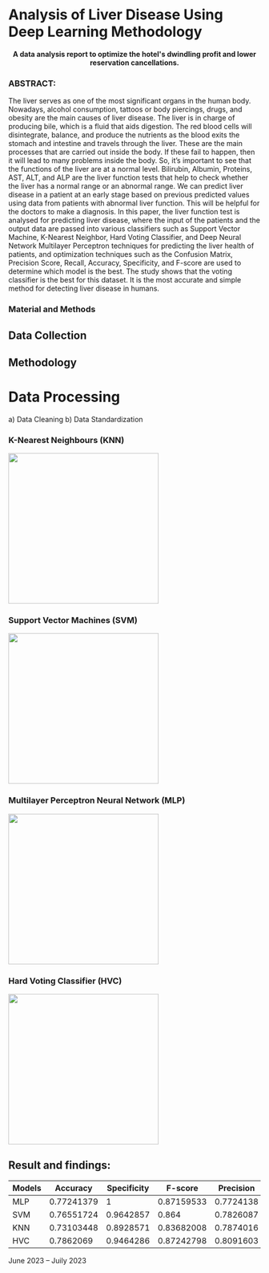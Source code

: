 # Analysis of Liver Disease Using Deep Learning Methodology
<p align="center">
     <b>A data analysis report to optimize the hotel's dwindling profit and lower reservation cancellations.</b>
</p>

### ABSTRACT:  
The liver serves as one of the most significant organs in the human body. Nowadays, alcohol consumption, tattoos or body piercings, drugs, and obesity are the main causes of liver disease. The liver is in charge of producing bile, which is a fluid that aids digestion. The red blood cells will disintegrate, balance, and produce the nutrients as the blood exits the stomach and intestine and travels through the liver. These are the main processes that are carried out inside the body. If these fail to happen, then it will lead to many problems inside the body. So, it’s important to see that the functions of the liver are at a normal level. Bilirubin, Albumin, Proteins, AST, ALT, and ALP are the liver function tests that help to check whether the liver has a normal range or an abnormal range. We can predict liver disease in a patient at an early stage based on previous predicted values using data from patients with abnormal liver function. This will be helpful for the doctors to make a diagnosis. In this paper, the liver function test is analysed for predicting liver disease, where the input of the patients and the output data are passed into various classifiers such as Support Vector Machine, K-Nearest Neighbor, Hard Voting Classifier, and Deep Neural Network Multilayer Perceptron techniques for predicting the liver health of patients, and optimization techniques such as the Confusion Matrix, Precision Score, Recall, Accuracy, Specificity, and F-score are used to determine which model is the best. The study shows that the voting classifier is the best for this dataset. It is the most accurate and simple method for detecting liver disease in humans.


### Material and Methods
## Data Collection
## Methodology
# Data Processing
<p>
a)	Data Cleaning
b)	Data Standardization
</p>

### K-Nearest Neighbours (KNN)
<img src="https://github.com/user-attachments/assets/3867c81d-87cf-4cce-8fe4-fa41addc797c" width="300">

### Support Vector Machines (SVM) 
<img src="https://github.com/user-attachments/assets/9dbb623f-a502-4fb2-809a-5407e5e22fcc" width="300">

### Multilayer Perceptron Neural Network (MLP)
<img src="https://github.com/user-attachments/assets/3b3187c6-da62-4101-aca9-fb2ad2e0b4b0" width="300">

### Hard Voting Classifier (HVC)
<img src="https://github.com/user-attachments/assets/a028695b-75ed-4619-8ef9-1016bf357eb7" width="300">




## Result and findings:

 <table>
    <thead>
        <tr>
            <th>Models</th>
            <th>Accuracy</th>
            <th>Specificity</th>
            <th>F-score</th>
            <th>Precision</th>
            <th>Recall</th>
        </tr>
    </thead>
    <tbody>
        <tr>
            <td>MLP</td>
            <td>0.77241379</td>
            <td>1</td>
            <td>0.87159533</td>
            <td>0.7724138</td>
            <td>1</td>
        </tr>
        <tr>
            <td>SVM</td>
            <td>0.76551724</td>
            <td>0.9642857</td>
            <td>0.864</td>
            <td>0.7826087</td>
            <td>0.964286</td>
        </tr>
        <tr>
            <td>KNN</td>
            <td>0.73103448</td>
            <td>0.8928571</td>
            <td>0.83682008</td>
            <td>0.7874016</td>
            <td>0.892857</td>
        </tr>
        <tr>
            <td>HVC</td>
            <td>0.7862069</td>
            <td>0.9464286</td>
            <td>0.87242798</td>
            <td>0.8091603</td>
            <td>0.946429</td>
        </tr>
    </tbody>
</table>

  
<p>June 2023 – Juily 2023<p/>






















    
 
